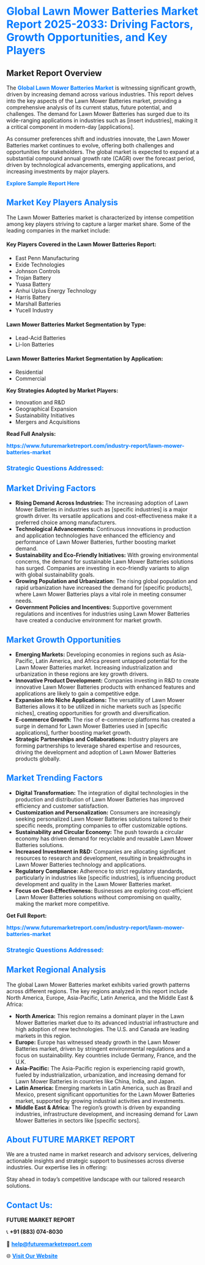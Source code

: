 <h1 style="color: #007BFF;">Global Lawn Mower Batteries Market Report 2025-2033: Driving Factors, Growth Opportunities, and Key Players</h1>

<section id="overview">
<h2>Market Report Overview</h2>
<p>The <a href="https://www.futuremarketreport.com/industry-report/lawn-mower-batteries-market" style="color: #007BFF; text-decoration: none;"><strong>Global Lawn Mower Batteries Market</strong></a> is witnessing significant growth, driven by increasing demand across various industries. This report delves into the key aspects of the Lawn Mower Batteries market, providing a comprehensive analysis of its current status, future potential, and challenges. The demand for Lawn Mower Batteries has surged due to its wide-ranging applications in industries such as [insert industries], making it a critical component in modern-day [applications].</p>
<p>As consumer preferences shift and industries innovate, the Lawn Mower Batteries market continues to evolve, offering both challenges and opportunities for stakeholders. The global market is expected to expand at a substantial compound annual growth rate (CAGR) over the forecast period, driven by technological advancements, emerging applications, and increasing investments by major players.</p>
</section>

<section id="overview">
<p><a href="https://www.futuremarketreport.com/request-sample/reportId=63537" style="color: #007BFF; text-decoration: none;"><strong>Explore Sample Report Here</strong></a></p>
</section>

<section id="key-players">
<h2 style="color: #007BFF;">Market Key Players Analysis</h2>
<p>The Lawn Mower Batteries market is characterized by intense competition among key players striving to capture a larger market share. Some of the leading companies in the market include:</p>
<h4>Key Players Covered in the Lawn Mower Batteries Report:</h4>
<ul><li>East Penn Manufacturing</li><li>Exide Technologies</li><li>Johnson Controls</li><li>Trojan Battery</li><li>Yuasa Battery</li><li>Anhui Uplus Energy Technology</li><li>Harris Battery</li><li>Marshall Batteries</li><li>Yucell Industry</li></ul>
<h4>Lawn Mower Batteries Market Segmentation by Type:</h4>
<ul><li>Lead-Acid Batteries</li><li>Li-Ion Batteries</li></ul>

<h4>Lawn Mower Batteries Market Segmentation by Application:</h4>
<ul><li>Residential</li><li>Commercial</li></ul>
<p><strong>Key Strategies Adopted by Market Players:</strong></p>
<ul>
<li>Innovation and R&D</li>
<li>Geographical Expansion</li>
<li>Sustainability Initiatives</li>
<li>Mergers and Acquisitions</li>
</ul>
</section>

<section>
<p><strong>Read Full Analysis: </strong></p><a href="https://www.futuremarketreport.com/industry-report/lawn-mower-batteries-market" style="color: #007BFF; text-decoration: none;"><strong>https://www.futuremarketreport.com/industry-report/lawn-mower-batteries-market</strong></a>
<h3 style="color: #007BFF;">Strategic Questions Addressed:</h3>
</section>

<section id="driving-factors">
<h2 style="color: #007BFF;">Market Driving Factors</h2>
<ul>
<li><strong>Rising Demand Across Industries:</strong> The increasing adoption of Lawn Mower Batteries in industries such as [specific industries] is a major growth driver. Its versatile applications and cost-effectiveness make it a preferred choice among manufacturers.</li>
<li><strong>Technological Advancements:</strong> Continuous innovations in production and application technologies have enhanced the efficiency and performance of Lawn Mower Batteries, further boosting market demand.</li>
<li><strong>Sustainability and Eco-Friendly Initiatives:</strong> With growing environmental concerns, the demand for sustainable Lawn Mower Batteries solutions has surged. Companies are investing in eco-friendly variants to align with global sustainability goals.</li>
<li><strong>Growing Population and Urbanization:</strong> The rising global population and rapid urbanization have increased the demand for [specific products], where Lawn Mower Batteries plays a vital role in meeting consumer needs.</li>
<li><strong>Government Policies and Incentives:</strong> Supportive government regulations and incentives for industries using Lawn Mower Batteries have created a conducive environment for market growth.</li>
</ul>
</section>

<section id="growth-opportunities">
<h2 style="color: #007BFF;">Market Growth Opportunities</h2>
<ul>
<li><strong>Emerging Markets:</strong> Developing economies in regions such as Asia-Pacific, Latin America, and Africa present untapped potential for the Lawn Mower Batteries market. Increasing industrialization and urbanization in these regions are key growth drivers.</li>
<li><strong>Innovative Product Development:</strong> Companies investing in R&D to create innovative Lawn Mower Batteries products with enhanced features and applications are likely to gain a competitive edge.</li>
<li><strong>Expansion into Niche Applications:</strong> The versatility of Lawn Mower Batteries allows it to be utilized in niche markets such as [specific niches], creating opportunities for growth and diversification.</li>
<li><strong>E-commerce Growth:</strong> The rise of e-commerce platforms has created a surge in demand for Lawn Mower Batteries used in [specific applications], further boosting market growth.</li>
<li><strong>Strategic Partnerships and Collaborations:</strong> Industry players are forming partnerships to leverage shared expertise and resources, driving the development and adoption of Lawn Mower Batteries products globally.</li>
</ul>
</section>

<section id="trending-factors">
<h2 style="color: #007BFF;">Market Trending Factors</h2>
<ul>
<li><strong>Digital Transformation:</strong> The integration of digital technologies in the production and distribution of Lawn Mower Batteries has improved efficiency and customer satisfaction.</li>
<li><strong>Customization and Personalization:</strong> Consumers are increasingly seeking personalized Lawn Mower Batteries solutions tailored to their specific needs, prompting companies to offer customizable options.</li>
<li><strong>Sustainability and Circular Economy:</strong> The push towards a circular economy has driven demand for recyclable and reusable Lawn Mower Batteries solutions.</li>
<li><strong>Increased Investment in R&D:</strong> Companies are allocating significant resources to research and development, resulting in breakthroughs in Lawn Mower Batteries technology and applications.</li>
<li><strong>Regulatory Compliance:</strong> Adherence to strict regulatory standards, particularly in industries like [specific industries], is influencing product development and quality in the Lawn Mower Batteries market.</li>
<li><strong>Focus on Cost-Effectiveness:</strong> Businesses are exploring cost-efficient Lawn Mower Batteries solutions without compromising on quality, making the market more competitive.</li>
</ul>
</section>

<section>
<p><strong>Get Full Report: </strong></p><a href="https://www.futuremarketreport.com/industry-report/lawn-mower-batteries-market" style="color: #007BFF; text-decoration: none;"><strong>https://www.futuremarketreport.com/industry-report/lawn-mower-batteries-market</strong></a>
<h3 style="color: #007BFF;">Strategic Questions Addressed:</h3>
</section>


<section id="regional-analysis">
<h2 style="color: #007BFF;">Market Regional Analysis</h2>
<p>The global Lawn Mower Batteries market exhibits varied growth patterns across different regions. The key regions analyzed in this report include North America, Europe, Asia-Pacific, Latin America, and the Middle East & Africa:</p>
<ul>
<li><strong>North America:</strong> This region remains a dominant player in the Lawn Mower Batteries market due to its advanced industrial infrastructure and high adoption of new technologies. The U.S. and Canada are leading markets in this region.</li>
<li><strong>Europe:</strong> Europe has witnessed steady growth in the Lawn Mower Batteries market, driven by stringent environmental regulations and a focus on sustainability. Key countries include Germany, France, and the U.K.</li>
<li><strong>Asia-Pacific:</strong> The Asia-Pacific region is experiencing rapid growth, fueled by industrialization, urbanization, and increasing demand for Lawn Mower Batteries in countries like China, India, and Japan.</li>
<li><strong>Latin America:</strong> Emerging markets in Latin America, such as Brazil and Mexico, present significant opportunities for the Lawn Mower Batteries market, supported by growing industrial activities and investments.</li>
<li><strong>Middle East & Africa:</strong> The region’s growth is driven by expanding industries, infrastructure development, and increasing demand for Lawn Mower Batteries in sectors like [specific sectors].</li>
</ul>
</section>

<footer>
<h2 style="color: #007BFF;">About FUTURE MARKET REPORT</h2>
<p>We are a trusted name in market research and advisory services, delivering actionable insights and strategic support to businesses across diverse industries. Our expertise lies in offering:</p>

<p>Stay ahead in today’s competitive landscape with our tailored research solutions.</p>

<h2 style="color: #007BFF;">Contact Us:</h2>
<p><strong>FUTURE MARKET REPORT</strong></p>
<p>📞 <strong>+91 (883) 074-8030</strong></p>
<p>📧 <strong><a href="mailto:help@futuremarketreport.com" style="color: #007BFF;">help@futuremarketreport.com</a></strong></p>
<p>🌐 <strong><a href="https://www.futuremarketreport.com/" style="color: #007BFF;">Visit Our Website</a></strong></p>
</footer>